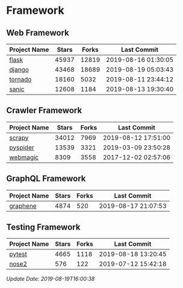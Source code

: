 # Framework

## Web Framework

| Project Name | Stars | Forks | Last Commit |
| ------------ | ----- | ----- | ----------- |
| [flask](https://github.com/pallets/flask) | 45937 | 12819 | 2019-08-16 01:30:05 |
| [django](https://github.com/django/django) | 43468 | 18689 | 2019-08-19 05:03:43 |
| [tornado](https://github.com/tornadoweb/tornado) | 18160 | 5032 | 2019-08-11 23:44:12 |
| [sanic](https://github.com/huge-success/sanic) | 12608 | 1184 | 2019-08-13 19:30:40 |

## Crawler Framework

| Project Name | Stars | Forks | Last Commit |
| ------------ | ----- | ----- | ----------- |
| [scrapy](https://github.com/scrapy/scrapy) | 34012 | 7969 | 2019-08-12 17:51:00 |
| [pyspider](https://github.com/binux/pyspider) | 13539 | 3321 | 2019-03-09 23:50:28 |
| [webmagic](https://github.com/code4craft/webmagic) | 8309 | 3558 | 2017-12-02 02:57:06 |

## GraphQL Framework

| Project Name | Stars | Forks | Last Commit |
| ------------ | ----- | ----- | ----------- |
| [graphene](https://github.com/graphql-python/graphene) | 4874 | 520 | 2019-08-17 21:07:53 |

## Testing Framework

| Project Name | Stars | Forks | Last Commit |
| ------------ | ----- | ----- | ----------- |
| [pytest](https://github.com/pytest-dev/pytest) | 4665 | 1118 | 2019-08-18 13:20:45 |
| [nose2](https://github.com/nose-devs/nose2) | 576 | 122 | 2019-07-12 15:42:18 |

*Update Date: 2019-08-19T16:00:38*